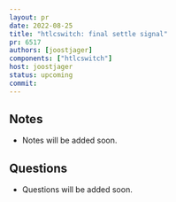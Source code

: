```yaml
---
layout: pr
date: 2022-08-25
title: "htlcswitch: final settle signal"
pr: 6517
authors: [joostjager]
components: ["htlcswitch"]
host: joostjager
status: upcoming
commit:
---
```


## Notes

* Notes will be added soon.

## Questions

* Questions will be added soon.